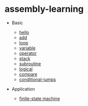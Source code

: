 # assembly-learning

- Basic
	- [hello](basic/hello.asm)
	- [add](basic/add.asm)
	- [loop](basic/loop.asm)
	- [variable](basic/variable.asm)
	- [operator](basic/operator.asm)
	- [stack](basic/stack.asm)
	- [subroutine](basic/subroutine.asm)
	- [logical](basic/logical.asm)
	- [compare](basic/compare.asm)
	- [conditional-jumps](basic/conditional-jumps.asm)

- Application
	- [finite-state machine](app/fsm.asm)

